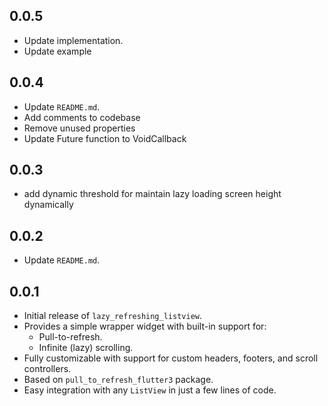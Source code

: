 ## 0.0.5

* Update implementation.
* Update example

## 0.0.4

* Update `README.md`.
* Add comments to codebase
* Remove unused properties
* Update Future function to VoidCallback

## 0.0.3

* add dynamic threshold for maintain lazy loading screen height dynamically

## 0.0.2

* Update `README.md`.

## 0.0.1

* Initial release of `lazy_refreshing_listview`.
* Provides a simple wrapper widget with built-in support for:
    - Pull-to-refresh.
    - Infinite (lazy) scrolling.
* Fully customizable with support for custom headers, footers, and scroll controllers.
* Based on `pull_to_refresh_flutter3` package.
* Easy integration with any `ListView` in just a few lines of code.